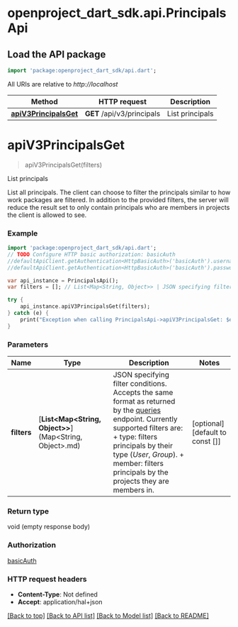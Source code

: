 # openproject_dart_sdk.api.PrincipalsApi

## Load the API package
```dart
import 'package:openproject_dart_sdk/api.dart';
```

All URIs are relative to *http://localhost*

Method | HTTP request | Description
------------- | ------------- | -------------
[**apiV3PrincipalsGet**](PrincipalsApi.md#apiV3PrincipalsGet) | **GET** /api/v3/principals | List principals


# **apiV3PrincipalsGet**
> apiV3PrincipalsGet(filters)

List principals

List all principals. The client can choose to filter the principals similar to how work packages are filtered. In addition to the provided filters, the server will reduce the result set to only contain principals who are members in projects the client is allowed to see.

### Example 
```dart
import 'package:openproject_dart_sdk/api.dart';
// TODO Configure HTTP basic authorization: basicAuth
//defaultApiClient.getAuthentication<HttpBasicAuth>('basicAuth').username = 'YOUR_USERNAME'
//defaultApiClient.getAuthentication<HttpBasicAuth>('basicAuth').password = 'YOUR_PASSWORD';

var api_instance = PrincipalsApi();
var filters = []; // List<Map<String, Object>> | JSON specifying filter conditions. Accepts the same format as returned by the [queries](#queries) endpoint. Currently supported filters are:  + type: filters principals by their type (*User*, *Group*).  + member: filters principals by the projects they are members in.

try { 
    api_instance.apiV3PrincipalsGet(filters);
} catch (e) {
    print("Exception when calling PrincipalsApi->apiV3PrincipalsGet: $e\n");
}
```

### Parameters

Name | Type | Description  | Notes
------------- | ------------- | ------------- | -------------
 **filters** | [**List&lt;Map&lt;String, Object&gt;&gt;**](Map&lt;String, Object&gt;.md)| JSON specifying filter conditions. Accepts the same format as returned by the [queries](#queries) endpoint. Currently supported filters are:  + type: filters principals by their type (*User*, *Group*).  + member: filters principals by the projects they are members in. | [optional] [default to const []]

### Return type

void (empty response body)

### Authorization

[basicAuth](../README.md#basicAuth)

### HTTP request headers

 - **Content-Type**: Not defined
 - **Accept**: application/hal+json

[[Back to top]](#) [[Back to API list]](../README.md#documentation-for-api-endpoints) [[Back to Model list]](../README.md#documentation-for-models) [[Back to README]](../README.md)

